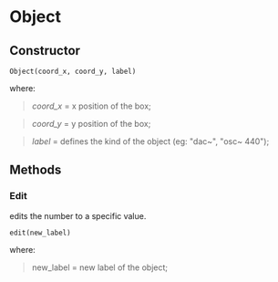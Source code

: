 # Object #
## Constructor ##
```
Object(coord_x, coord_y, label)
```
where:

> _coord\_x_ = x position of the box;

> _coord\_y_ = y position of the box;

> _label_ = defines the kind of the object (eg: "dac~", "osc~ 440");

## Methods ##

### Edit ###
edits the number to a specific value.
```
edit(new_label)
```
where:
> new\_label = new label of the object;